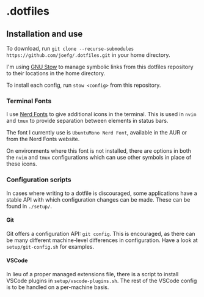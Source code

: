 # .dotfiles

## Installation and use

To download, run `git clone --recurse-submodules
https://github.com/joefg/.dotfiles.git` in your home directory.

I'm using [GNU Stow](https://www.gnu.org/software/stow/) to manage symbolic
links from this dotfiles repository to their locations in the home directory.

To install each config, run `stow <config>` from this repository.

### Terminal Fonts

I use [Nerd Fonts](https://www.nerdfonts.com/) to give additional icons in the
terminal. This is used in `nvim` and `tmux` to provide separation between
elements in status bars.

The font I currently use is `UbuntuMono Nerd Font`, available in the AUR or from
the Nerd Fonts website.

On environments where this font is not installed, there are options in both the
`nvim` and `tmux` configurations which can use other symbols in place of these
icons.

### Configuration scripts

In cases where writing to a dotfile is discouraged, some applications have a
stable API with which configuration changes can be made. These can be found in
`./setup/`.

#### Git

Git offers a configuration API: `git config`. This is encouraged, as there can
be many different machine-level differences in configuration. Have a look at
`setup/git-config.sh` for examples.

#### VSCode

In lieu of a proper managed extensions file, there is a script to install VSCode
plugins in `setup/vscode-plugins.sh`. The rest of the VSCode config is to be
handled on a per-machine basis.
